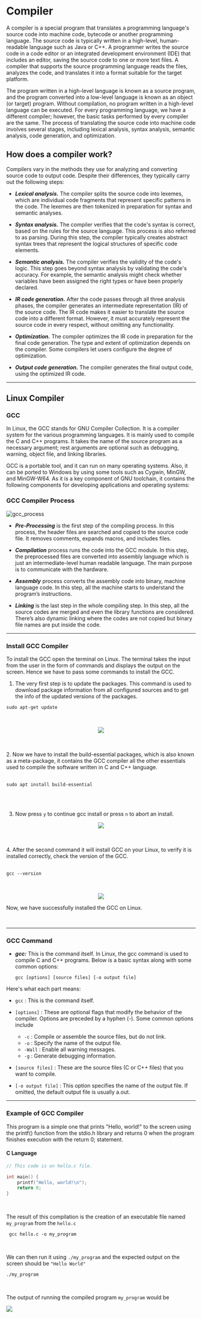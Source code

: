 # Compiler

A compiler is a special program that translates a programming language's source code into machine code, bytecode or another programming language. The source code is typically written in a high-level, human-readable language such as Java or C++. A programmer writes the source code in a code editor or an integrated development environment (IDE) that includes an editor, saving the source code to one or more text files. A compiler that supports the source programming language reads the files, analyzes the code, and translates it into a format suitable for the target platform.

The program written in a high-level language is known as a source program, and the program converted into a low-level language is known as an object (or target) program. Without compilation, no program written in a high-level language can be executed. For every programming language, we have a different compiler; however, the basic tasks performed by every compiler are the same. The process of translating the source code into machine code involves several stages, including lexical analysis, syntax analysis, semantic analysis, code generation, and optimization.

## How does a compiler work?
Compilers vary in the methods they use for analyzing and converting source code to output code. Despite their differences, they typically carry out the following steps:

* ***Lexical analysis.*** The compiler splits the source code into lexemes, which are individual code fragments that represent specific patterns in the code. The lexemes are then tokenized in preparation for syntax and semantic analyses.

* ***Syntax analysis.*** The compiler verifies that the code's syntax is correct, based on the rules for the source language. This process is also referred to as parsing. During this step, the compiler typically creates abstract syntax trees that represent the logical structures of specific code elements.

* ***Semantic analysis.*** The compiler verifies the validity of the code's logic. This step goes beyond syntax analysis by validating the code's accuracy. For example, the semantic analysis might check whether variables have been assigned the right types or have been properly declared.

* ***IR code generation.*** After the code passes through all three analysis phases, the compiler generates an intermediate representation (IR) of the source code. The IR code makes it easier to translate the source code into a different format. However, it must accurately represent the source code in every respect, without omitting any functionality.

* ***Optimization.*** The compiler optimizes the IR code in preparation for the final code generation. The type and extent of optimization depends on the compiler. Some compilers let users configure the degree of optimization.

* ***Output code generation.*** The compiler generates the final output code, using the optimized IR code.
- - - -
## Linux Compiler
### GCC

In Linux, the GCC stands for GNU Compiler Collection. It is a compiler system for the various programming languages. It is mainly used to compile the C and C++ programs. It takes the name of the source program as a necessary argument; rest arguments are optional such as debugging, warning, object file, and linking libraries.

GCC is a portable tool, and it can run on many operating systems. Also, it can be ported to Windows by using some tools such as Cygwin, MinGW, and MinGW-W64. As it is a key component of GNU toolchain, it contains the following components for developing applications and operating systems:

### GCC Compiler Process

![gcc_process](https://github.com/KanNattawat/Comor-Project-image/blob/main/Pre-Processor%20(1).png?raw=true)

* ***Pre-Processing*** is the first step of the compiling process. In this process, the header files are searched and copied to the source code file. It removes comments, expands macros, and includes files.

* ***Compilation*** process runs the code into the GCC module. In this step, the preprocessed files are converted into assembly language which is just an intermediate-level human readable language. The main purpose is to communicate with the hardware.

* ***Assembly*** process converts the assembly code into binary, machine language code. In this step, all the machine starts to understand the program’s instructions.

*  ***Linking*** is the last step in the whole compiling step. In this step, all the source codes are merged and even the library functions are considered. There’s also dynamic linking where the codes are not copied but binary file names are put inside the code.
----
### Install GCC Compiler
To install the GCC open the terminal on Linux.
The terminal takes the input from the user in the form of commands and displays the output on the screen. Hence we have to pass some commands to install the GCC.
<br />

1. The very first step is to update the packages. This command is used to download package information from all configured sources and to get the info of the updated versions of the packages.

```
sudo apt-get update
```

<br />
<p align="center">
            <img src="https://github.com/KanNattawat/Comor-Project-image/blob/main/gcc_install1.png?raw=true" />
</p>
<br />
<br />
2. Now we have to install the build-essential packages, which is also known as a meta-package, it contains the GCC compiler all the other essentials used to compile the software written in C and C++ language.
<br />
<br />

```
sudo apt install build-essential
```

<br />
<br />

3. Now press `y` to continue gcc install or press `n` to abort an install.

<p align="center">
            <img src="https://github.com/KanNattawat/Comor-Project-image/blob/main/gcc_install2.png?raw=true" />
</p>
<br />
<br />
4. After the second command it will install GCC on your Linux, to verify it is installed correctly, check the version of the GCC.
<br />
<br />

```
gcc --version
```

<br />
<p align="center">
            <img src="https://github.com/KanNattawat/Comor-Project-image/blob/main/gcc_install3.png?raw=true" />
</p>

Now, we have successfully installed the GCC on Linux.

<br />

----
### GCC Command
* ***gcc:*** This is the command itself.
In Linux, the gcc command is used to compile C and C++ programs. Below is a basic syntax along with some common options:

      gcc [options] [source files] [-o output file]

Here's what each part means:
* `gcc` : This is the command itself.

* `[options]` : These are optional flags that modify the behavior of the compiler. Options are preceded by a hyphen (-). Some common options include
  * `-c` : Compile or assemble the source files, but do not link.
  *  `-o` : Specify the name of the output file.
  *  `-Wall` : Enable all warning messages.
  *  `-g` : Generate debugging information.

* `[source files]` : These are the source files (C or C++ files) that you want to compile.
* `[-o output file]` : This option specifies the name of the output file. If omitted, the default output file is usually a.out.
----
### Example of GCC Compiler

This program is a simple one that prints "Hello, world!" to the screen using the printf() function from the stdio.h library and returns 0 when the program finishes execution with the return 0; statement.

#### C Language

``` c
// This code is on hello.c file.

int main() {
    printf("Hello, world!\n");
    return 0;
}
```

<br />


The result of this compilation is the creation of an executable file named `my_program` from the `hello.c`

```
 gcc hello.c -o my_program
```

<br />

We can then run it using `./my_program` and the expected output on the screen should be `"Hello World"`

```
./my_program
```

<br />

The output of running the compiled program `my_program` would be


<p>
            <img src="https://github.com/KanNattawat/Comor-Project-image/blob/main/c_result.png?raw=true" />
</p>
